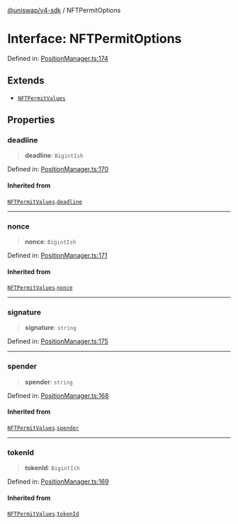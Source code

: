 [@uniswap/v4-sdk](../overview.md) / NFTPermitOptions

# Interface: NFTPermitOptions

Defined in: [PositionManager.ts:174](https://github.com/Uniswap/sdks/blob/c1c9f64f11640c79a680f539823458931629e6ed/sdks/v4-sdk/src/PositionManager.ts#L174)

## Extends

- [`NFTPermitValues`](NFTPermitValues.md)

## Properties

### deadline

> **deadline**: `BigintIsh`

Defined in: [PositionManager.ts:170](https://github.com/Uniswap/sdks/blob/c1c9f64f11640c79a680f539823458931629e6ed/sdks/v4-sdk/src/PositionManager.ts#L170)

#### Inherited from

[`NFTPermitValues`](NFTPermitValues.md).[`deadline`](NFTPermitValues.md#deadline)

***

### nonce

> **nonce**: `BigintIsh`

Defined in: [PositionManager.ts:171](https://github.com/Uniswap/sdks/blob/c1c9f64f11640c79a680f539823458931629e6ed/sdks/v4-sdk/src/PositionManager.ts#L171)

#### Inherited from

[`NFTPermitValues`](NFTPermitValues.md).[`nonce`](NFTPermitValues.md#nonce)

***

### signature

> **signature**: `string`

Defined in: [PositionManager.ts:175](https://github.com/Uniswap/sdks/blob/c1c9f64f11640c79a680f539823458931629e6ed/sdks/v4-sdk/src/PositionManager.ts#L175)

***

### spender

> **spender**: `string`

Defined in: [PositionManager.ts:168](https://github.com/Uniswap/sdks/blob/c1c9f64f11640c79a680f539823458931629e6ed/sdks/v4-sdk/src/PositionManager.ts#L168)

#### Inherited from

[`NFTPermitValues`](NFTPermitValues.md).[`spender`](NFTPermitValues.md#spender)

***

### tokenId

> **tokenId**: `BigintIsh`

Defined in: [PositionManager.ts:169](https://github.com/Uniswap/sdks/blob/c1c9f64f11640c79a680f539823458931629e6ed/sdks/v4-sdk/src/PositionManager.ts#L169)

#### Inherited from

[`NFTPermitValues`](NFTPermitValues.md).[`tokenId`](NFTPermitValues.md#tokenid)

